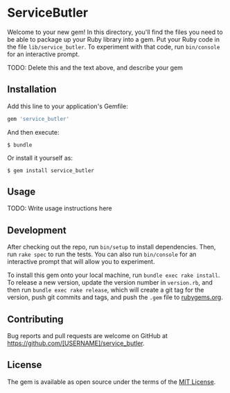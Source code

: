 # ServiceButler

Welcome to your new gem! In this directory, you'll find the files you need to be able to package up your Ruby library into a gem. Put your Ruby code in the file `lib/service_butler`. To experiment with that code, run `bin/console` for an interactive prompt.

TODO: Delete this and the text above, and describe your gem

## Installation

Add this line to your application's Gemfile:

```ruby
gem 'service_butler'
```

And then execute:

    $ bundle

Or install it yourself as:

    $ gem install service_butler

## Usage

TODO: Write usage instructions here

## Development

After checking out the repo, run `bin/setup` to install dependencies. Then, run `rake spec` to run the tests. You can also run `bin/console` for an interactive prompt that will allow you to experiment.

To install this gem onto your local machine, run `bundle exec rake install`. To release a new version, update the version number in `version.rb`, and then run `bundle exec rake release`, which will create a git tag for the version, push git commits and tags, and push the `.gem` file to [rubygems.org](https://rubygems.org).

## Contributing

Bug reports and pull requests are welcome on GitHub at https://github.com/[USERNAME]/service_butler.

## License

The gem is available as open source under the terms of the [MIT License](https://opensource.org/licenses/MIT).
